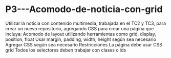 # P3---Acomodo-de-noticia-con-grid
Utilizar la noticia con contenido multimedia, trabajada en el TC2 y TC3, para crear un nuevo repositorio, agregando CSS para crear una página que incluya: Acomodo de layout utilizando herramientas como grid, display, position, float Usar margin, padding, width, height según sea necesario Agregar CSS según sea necesario Restricciones La página debe usar CSS grid Todos los selectores deben trabajar con clases o ids
